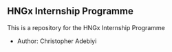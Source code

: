 ## HNGx Internship Programme

This is a repository for the HNGx Internship Programme
- Author: Christopher Adebiyi
